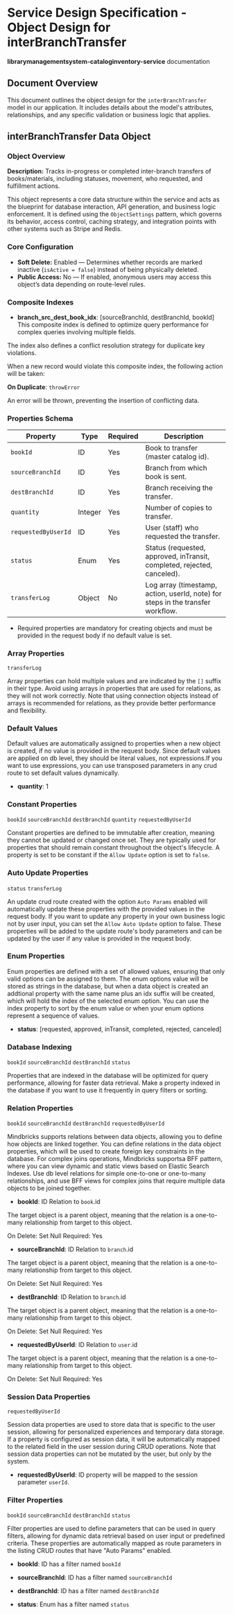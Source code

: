 # Service Design Specification - Object Design for interBranchTransfer

**librarymanagementsystem-cataloginventory-service** documentation

## Document Overview

This document outlines the object design for the `interBranchTransfer` model in our application. It includes details about the model's attributes, relationships, and any specific validation or business logic that applies.

## interBranchTransfer Data Object

### Object Overview

**Description:** Tracks in-progress or completed inter-branch transfers of books/materials, including statuses, movement, who requested, and fulfillment actions.

This object represents a core data structure within the service and acts as the blueprint for database interaction, API generation, and business logic enforcement.
It is defined using the `ObjectSettings` pattern, which governs its behavior, access control, caching strategy, and integration points with other systems such as Stripe and Redis.

### Core Configuration

- **Soft Delete:** Enabled — Determines whether records are marked inactive (`isActive = false`) instead of being physically deleted.
- **Public Access:** No — If enabled, anonymous users may access this object’s data depending on route-level rules.

### Composite Indexes

- **branch_src_dest_book_idx**: [sourceBranchId, destBranchId, bookId]
  This composite index is defined to optimize query performance for complex queries involving multiple fields.

The index also defines a conflict resolution strategy for duplicate key violations.

When a new record would violate this composite index, the following action will be taken:

**On Duplicate**: `throwError`

An error will be thrown, preventing the insertion of conflicting data.

### Properties Schema

| Property            | Type    | Required | Description                                                                     |
| ------------------- | ------- | -------- | ------------------------------------------------------------------------------- |
| `bookId`            | ID      | Yes      | Book to transfer (master catalog id).                                           |
| `sourceBranchId`    | ID      | Yes      | Branch from which book is sent.                                                 |
| `destBranchId`      | ID      | Yes      | Branch receiving the transfer.                                                  |
| `quantity`          | Integer | Yes      | Number of copies to transfer.                                                   |
| `requestedByUserId` | ID      | Yes      | User (staff) who requested the transfer.                                        |
| `status`            | Enum    | Yes      | Status (requested, approved, inTransit, completed, rejected, canceled).         |
| `transferLog`       | Object  | No       | Log array (timestamp, action, userId, note) for steps in the transfer workflow. |

- Required properties are mandatory for creating objects and must be provided in the request body if no default value is set.

### Array Properties

`transferLog`

Array properties can hold multiple values and are indicated by the `[]` suffix in their type. Avoid using arrays in properties that are used for relations, as they will not work correctly.
Note that using connection objects instead of arrays is recommended for relations, as they provide better performance and flexibility.

### Default Values

Default values are automatically assigned to properties when a new object is created, if no value is provided in the request body.
Since default values are applied on db level, they should be literal values, not expressions.If you want to use expressions, you can use transposed parameters in any crud route to set default values dynamically.

- **quantity**: 1

### Constant Properties

`bookId` `sourceBranchId` `destBranchId` `quantity` `requestedByUserId`

Constant properties are defined to be immutable after creation, meaning they cannot be updated or changed once set. They are typically used for properties that should remain constant throughout the object's lifecycle.
A property is set to be constant if the `Allow Update` option is set to `false`.

### Auto Update Properties

`status` `transferLog`

An update crud route created with the option `Auto Params` enabled will automatically update these properties with the provided values in the request body.
If you want to update any property in your own business logic not by user input, you can set the `Allow Auto Update` option to false.
These properties will be added to the update route's body parameters and can be updated by the user if any value is provided in the request body.

### Enum Properties

Enum properties are defined with a set of allowed values, ensuring that only valid options can be assigned to them.
The enum options value will be stored as strings in the database,
but when a data object is created an addtional property with the same name plus an idx suffix will be created, which will hold the index of the selected enum option.
You can use the index property to sort by the enum value or when your enum options represent a sequence of values.

- **status**: [requested, approved, inTransit, completed, rejected, canceled]

### Database Indexing

`bookId` `sourceBranchId` `destBranchId` `status`

Properties that are indexed in the database will be optimized for query performance, allowing for faster data retrieval.
Make a property indexed in the database if you want to use it frequently in query filters or sorting.

### Relation Properties

`bookId` `sourceBranchId` `destBranchId` `requestedByUserId`

Mindbricks supports relations between data objects, allowing you to define how objects are linked together.
You can define relations in the data object properties, which will be used to create foreign key constraints in the database.
For complex joins operations, Mindbricks supportsa BFF pattern, where you can view dynamic and static views based on Elastic Search Indexes.
Use db level relations for simple one-to-one or one-to-many relationships, and use BFF views for complex joins that require multiple data objects to be joined together.

- **bookId**: ID
  Relation to `book`.id

The target object is a parent object, meaning that the relation is a one-to-many relationship from target to this object.

On Delete: Set Null
Required: Yes

- **sourceBranchId**: ID
  Relation to `branch`.id

The target object is a parent object, meaning that the relation is a one-to-many relationship from target to this object.

On Delete: Set Null
Required: Yes

- **destBranchId**: ID
  Relation to `branch`.id

The target object is a parent object, meaning that the relation is a one-to-many relationship from target to this object.

On Delete: Set Null
Required: Yes

- **requestedByUserId**: ID
  Relation to `user`.id

The target object is a parent object, meaning that the relation is a one-to-many relationship from target to this object.

On Delete: Set Null
Required: Yes

### Session Data Properties

`requestedByUserId`

Session data properties are used to store data that is specific to the user session, allowing for personalized experiences and temporary data storage.
If a property is configured as session data, it will be automatically mapped to the related field in the user session during CRUD operations.
Note that session data properties can not be mutated by the user, but only by the system.

- **requestedByUserId**: ID property will be mapped to the session parameter `userId`.

### Filter Properties

`bookId` `sourceBranchId` `destBranchId` `status`

Filter properties are used to define parameters that can be used in query filters, allowing for dynamic data retrieval based on user input or predefined criteria.
These properties are automatically mapped as route parameters in the listing CRUD routes that have "Auto Params" enabled.

- **bookId**: ID has a filter named `bookId`

- **sourceBranchId**: ID has a filter named `sourceBranchId`

- **destBranchId**: ID has a filter named `destBranchId`

- **status**: Enum has a filter named `status`
